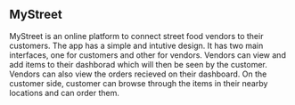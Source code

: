 ## MyStreet

MyStreet is an online platform to connect street food vendors to their customers. The app has a simple and intutive design. It has two main interfaces, one for customers and other for vendors. Vendors can view and add items to their dashborad which will then be seen by the customer. Vendors can also view the orders recieved on their dashboard. On the customer side, customer can browse through the items in their nearby locations and can order them.



